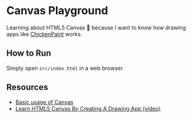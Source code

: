# Canvas Playground
Learning about HTML5 Canvas 🎨 because I want to know how drawing apps like [ChickenPaint](https://github.com/thenickdude/chickenpaint) works.

## How to Run
Simply open `src/index.html` in a web browser.

## Resources
* [Basic usage of Canvas](https://developer.mozilla.org/en-US/docs/Web/API/Canvas_API/Tutorial/Basic_usage)
* [Learn HTML5 Canvas By Creating A Drawing App (video)](https://www.youtube.com/watch?v=3GqUM4mEYKA)
